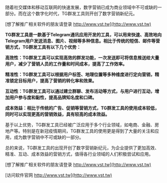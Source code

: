 随着社交媒体和移动互联网的快速发展，数字营销已成为商业领域中不可或缺的一部分。而在这个数字化时代，TG群发工具则开创了数字营销新纪元。

[想了解推广相关软件的朋友请登录 http://www.vst.tw](http://www.vst.tw)

**TG群发工具是一款基于Telegram通讯应用开发的工具，可以用来快速、高效地向Telegram用户发送消息、图片、视频等多种信息。相比于传统的短信、邮件等营销方式，TG群发工具有以下几个优势：**

**高效性：TG群发工具可以实现高效的群发功能，一次发送即可将信息推送给大量用户，减少了营销人员的工作量和时间成本，提高了工作效率。**

**精准性：TG群发工具可以根据用户标签、地理位置等多种维度进行定向营销，精准锁定目标用户，提高了营销的转化率和效果。**

**互动性：TG群发工具可以通过建立群聊、发布活动等方式，与用户进行互动，增加用户参与度和黏性，提高品牌知名度和口碑。**

**成本效益：相比于传统的广告、促销等营销方式，TG群发工具的使用成本较低，同时可以实现更高的营销效益，具有较高的成本效益。**

基于以上优势，TG群发工具已经被广泛应用于多个行业领域，如电商、金融、房地产等。特别是在新冠疫情期间，TG群发工具的使用更是得到了大量的关注和应用，成为数字营销中不可或缺的一部分。

总的来说，TG群发工具的出现开创了数字营销新纪元，为企业提供了更加高效、精准、互动、成本效益的营销方式，值得各行业领域的人们积极尝试和应用。

[想了解推广相关软件的朋友请登录 http://www.vst.tw](http://www.vst.tw)


[访问软件官网 http://www.vst.tw](http://www.vst.tw)
